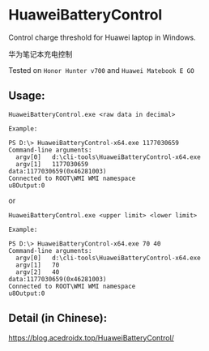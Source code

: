 # HuaweiBatteryControl

Control charge threshold for Huawei laptop in Windows.

华为笔记本充电控制

Tested on `Honor Hunter v700` and `Huawei Matebook E GO`
## Usage:
```
HuaweiBatteryControl.exe <raw data in decimal>

Example:

PS D:\> HuaweiBatteryControl-x64.exe 1177030659
Command-line arguments:
  argv[0]   d:\cli-tools\HuaweiBatteryControl-x64.exe
  argv[1]   1177030659
data:1177030659(0x46281003)
Connected to ROOT\WMI WMI namespace
u8Output:0
```

or

```
HuaweiBatteryControl.exe <upper limit> <lower limit>

Example:

PS D:\> HuaweiBatteryControl-x64.exe 70 40
Command-line arguments:
  argv[0]   d:\cli-tools\HuaweiBatteryControl-x64.exe
  argv[1]   70
  argv[2]   40
data:1177030659(0x46281003)
Connected to ROOT\WMI WMI namespace
u8Output:0
```

## Detail (in Chinese):

<https://blog.acedroidx.top/HuaweiBatteryControl/>